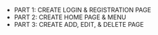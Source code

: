 - PART 1: CREATE LOGIN & REGISTRATION PAGE   
- PART 2: CREATE HOME PAGE & MENU
- PART 3: CREATE ADD, EDIT, & DELETE PAGE
